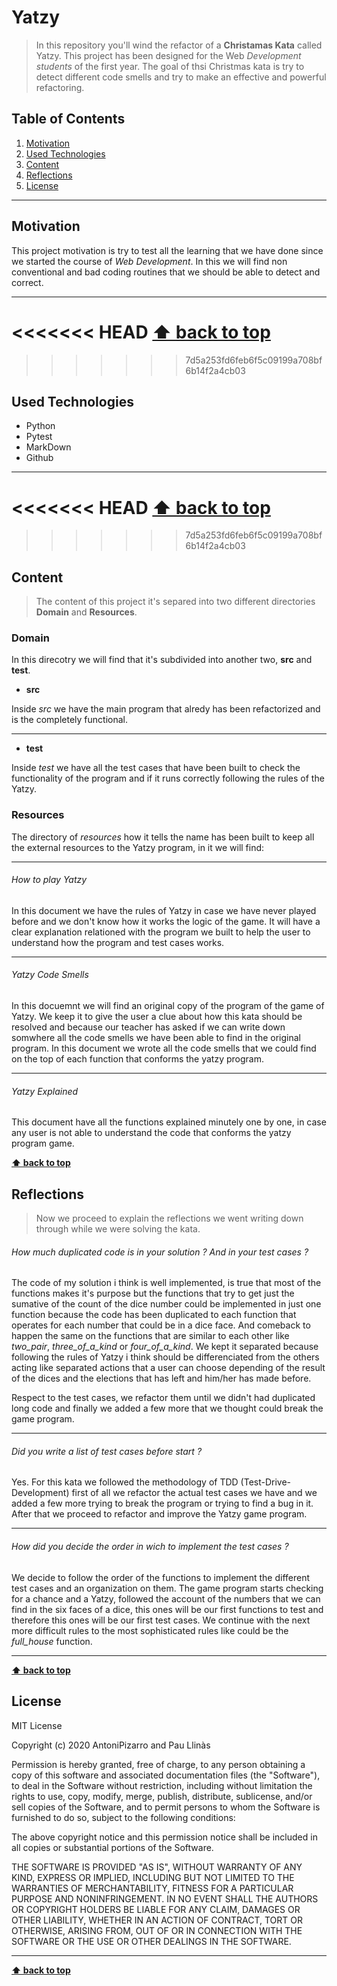 ﻿# Yatzy

> In this repository you'll wind the refactor of a **Christamas Kata** called Yatzy. This project has been designed for the Web _Development students_ of the first year. The goal of thsi Christmas kata is try to detect different code smells and try to make an effective and powerful refactoring.

## Table of Contents

1. [Motivation](#motivation)
1. [Used Technologies](#used-technologies)
1. [Content](#Content)
1. [Reflections](#reflections)
1. [License](#license)

---

## Motivation

This project motivation is try to test all the learning that we have done since we started the course of _Web Development_. In this we will find non conventional and bad coding routines that we should be able to detect and correct.

---

<<<<<<< HEAD
**[⬆ back to top](#table-of-contents)**
=======

> > > > > > > 7d5a253fd6feb6f5c09199a708bf6b14f2a4cb03

## Used Technologies

- Python
- Pytest
- MarkDown
- Github

---

<<<<<<< HEAD
**[⬆ back to top](#table-of-contents)**
=======

> > > > > > > 7d5a253fd6feb6f5c09199a708bf6b14f2a4cb03

## Content

> The content of this project it's separed into two different directories **Domain** and **Resources**.

### Domain

In this direcotry we will find that it's subdivided into another two, **src** and **test**.

- **src**

Inside _src_ we have the main program that alredy has been refactorized and is the completely functional.

---

- **test**

Inside _test_ we have all the test cases that have been built to check the functionality of the program and if it runs correctly following the rules of the Yatzy.

### Resources

The directory of _resources_ how it tells the name has been built to keep all the external resources to the Yatzy program, in it we will find:

---

###### How to play Yatzy

In this document we have the rules of Yatzy in case we have never played before and we don't know how it works the logic of the game. It will have a clear explanation relationed with the program we built to help the user to understand how the program and test cases works.

---

###### Yatzy Code Smells

In this docuemnt we will find an original copy of the program of the game of Yatzy. We keep it to give the user a clue about how this kata should be resolved and because our teacher has asked if we can write down somwhere all the code smells we have been able to find in the original program. In this document we wrote all the code smells that we could find on the top of each function that conforms the yatzy program.

---

###### Yatzy Explained

This document have all the functions explained minutely one by one, in case any user is not able to understand the code that conforms the yatzy program game.

**[⬆ back to top](#table-of-contents)**

## Reflections

> Now we proceed to explain the reflections we went writing down through while we were solving the kata.

###### How much duplicated code is in your solution ? And in your test cases ?

The code of my solution i think is well implemented, is true that most of the functions makes it's purpose but the functions that try to get just the sumative of the count of the dice number could be implemented in just one function because the code has been duplicated to each function that operates for each number that could be in a dice face. And comeback to happen the same on the functions that are similar to each other like _two_pair_, _three_of_a_kind_ or _four_of_a_kind_. We kept it separated because following the rules of Yatzy i think should be differenciated from the others acting like separated actions that a user can choose depending of the result of the dices and the elections that has left and him/her has made before.

Respect to the test cases, we refactor them until we didn't had duplicated long code and finally we added a few more that we thought could break the game program.

---

###### Did you write a list of test cases before start ?

Yes. For this kata we followed the methodology of TDD (Test-Drive-Development) first of all we refactor the actual test cases we have and we added a few more trying to break the program or trying to find a bug in it. After that we proceed to refactor and improve the Yatzy game program.

---

###### How did you decide the order in wich to implement the test cases ?

We decide to follow the order of the functions to implement the different test cases and an organization on them. The game program starts checking for a chance and a Yatzy, followed the account of the numbers that we can find in the six faces of a dice, this ones will be our first functions to test and therefore this ones will be our first test cases. We continue with the next more difficult rules to the most sophisticated rules like could be the _full_house_ function.

---

**[⬆ back to top](#table-of-contents)**

## License

MIT License

Copyright (c) 2020 AntoniPizarro and Pau Llinàs

Permission is hereby granted, free of charge, to any person obtaining a copy
of this software and associated documentation files (the "Software"), to deal
in the Software without restriction, including without limitation the rights
to use, copy, modify, merge, publish, distribute, sublicense, and/or sell
copies of the Software, and to permit persons to whom the Software is
furnished to do so, subject to the following conditions:

The above copyright notice and this permission notice shall be included in all
copies or substantial portions of the Software.

THE SOFTWARE IS PROVIDED "AS IS", WITHOUT WARRANTY OF ANY KIND, EXPRESS OR
IMPLIED, INCLUDING BUT NOT LIMITED TO THE WARRANTIES OF MERCHANTABILITY,
FITNESS FOR A PARTICULAR PURPOSE AND NONINFRINGEMENT. IN NO EVENT SHALL THE
AUTHORS OR COPYRIGHT HOLDERS BE LIABLE FOR ANY CLAIM, DAMAGES OR OTHER
LIABILITY, WHETHER IN AN ACTION OF CONTRACT, TORT OR OTHERWISE, ARISING FROM,
OUT OF OR IN CONNECTION WITH THE SOFTWARE OR THE USE OR OTHER DEALINGS IN THE
SOFTWARE.

---

**[⬆ back to top](#table-of-contents)**
